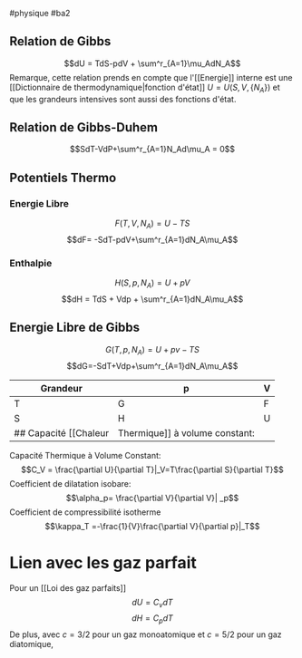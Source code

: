 #physique #ba2 
## Relation de Gibbs
$$dU = TdS-pdV + \sum^r_{A=1}\mu_AdN_A$$
Remarque, cette relation prends en compte que l'[[Energie]] interne est une [[Dictionnaire de thermodynamique|fonction d'état]] $U =U(S,V,\{N_A\})$  et que les grandeurs intensives sont aussi des fonctions d'état.
## Relation de Gibbs-Duhem
$$SdT-VdP+\sum^r_{A=1}N_Ad\mu_A = 0$$
## Potentiels Thermo
### Energie Libre
$$F(T,V,N_A) = U-TS$$
$$dF= -SdT-pdV+\sum^r_{A=1}dN_A\mu_A$$
### Enthalpie
$$H(S, p, N_A)=U+pV$$
$$dH = TdS + Vdp + \sum^r_{A=1}dN_A\mu_A$$
## Energie Libre de Gibbs
$$G(T,p,N_A) = U + pv -TS$$
$$dG=-SdT+Vdp+\sum^r_{A=1}dN_A\mu_A$$


| Grandeur | p   | V   |
| -------- | --- | --- |
| T        | G   | F   |
| S        | H   | U   |
## Capacité [[Chaleur|Thermique]] à volume constant:

Capacité Thermique à Volume Constant: $$C_V = \frac{\partial U}{\partial T}|_V=T\frac{\partial S}{\partial T}$$
Coefficient de dilatation isobare:$$\alpha_p= \frac{\partial V}{\partial V}| _p$$
Coefficient de compressibilité isotherme
$$\kappa_T =-\frac{1}{V}\frac{\partial V}{\partial p}|_T$$
# Lien avec les gaz parfait
Pour un [[Loi des gaz parfaits]]
$$dU = C_vdT$$
$$dH = C_pdT$$
De plus, avec $c= 3/2$ pour un gaz monoatomique et $c= 5/2$ pour un gaz diatomique,
